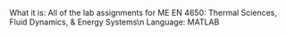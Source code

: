 What it is: All of the lab assignments for ME EN 4650: Thermal Sciences, Fluid Dynamics, & Energy Systems\n
Language: MATLAB 
